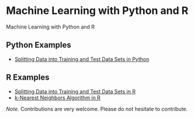 # Machine Learning with Python and R
Machine Learning with Python and R

**Python Examples**
---
+ [Splitting Data into Training and Test Data Sets in Python](https://github.com/gungorMetehan/Machine-Learning-with-Python-and-R/blob/main/Python-codes/splitting_data.py)


**R Examples**
---
+ [Splitting Data into Training and Test Data Sets in R](https://github.com/gungorMetehan/Machine-Learning-with-Python-and-R/blob/main/R-codes/splitting_data.R)
+ [k-Nearest Neighbors Algorithm in R](https://github.com/gungorMetehan/Machine-Learning-with-Python-and-R/blob/main/R-codes/kNN_modeling.R)




*Note.* Contributions are very welcome. Please do not hesitate to contribute.
